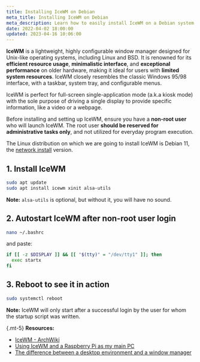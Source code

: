 ```yaml
---
title: Installing IceWM on Debian
meta_title: Installing IceWM on Debian
meta_description: Learn how to easily install IceWM on a Debian system with a non-root account and enable IceWM autostart after user login, in our straightforward guide without an IceWM configuration.
date: 2022-04-02 18:00:00
updated: 2023-04-16 10:06:00
---
```


**IceWM** is a lightweight, highly configurable window manager designed for Unix-like operating systems, including Linux and BSD. It is renowned for its **efficient resource usage**, **minimalistic interface**, and **exceptional performance** on older hardware, making it ideal for users with **limited system resources**. IceWM closely resembles the classic Windows 95/98 interface, with a taskbar, system tray, and configurable menus.

IceWM is perfect for full-screen single-application mode (a.k.a kiosk mode) with the sole purpose of driving a single display to provide specific information, like a video or a webpage.

Before installing and setting up IceWM, ensure you have a **non-root user** who will launch IceWM. The root user **should be reserved for administrative tasks only**, and not utilized for everyday program execution.

The Linux distribution on which we are going to install IceWM is Debian 11, the [network install](https://www.debian.org/CD/netinst/) version.

## 1. Install IceWM

```bash
sudo apt update
sudo apt install icewm xinit alsa-utils
```

**Note:** `alsa-utils` is optional, but without it, you will have no sound.

## 2. Autostart IceWM after non-root user login

```bash
nano ~/.bashrc
```

and paste:

```bash
if [[ -z $DISPLAY ]] && [[ "$(tty)" = "/dev/tty1" ]]; then
  exec startx
fi
```

## 3. Reboot to see it in action

```bash
sudo systemctl reboot
```

**Note:** IceWM will only start after a successful login by the user for whom the startup script was written.

{.mt-5}
**Resources:**
- [IceWM - ArchWiki](https://wiki.archlinux.org/title/IceWM)
- [Using IceWM and a Raspberry Pi as my main PC](https://raymii.org/s/blog/Using_IceWM_and_sharing_my_config_and_tips_tricks.html)
- [The difference between a desktop environment and a window manager](https://askubuntu.com/questions/18078/what-is-the-difference-between-a-desktop-environment-and-a-window-manager)
